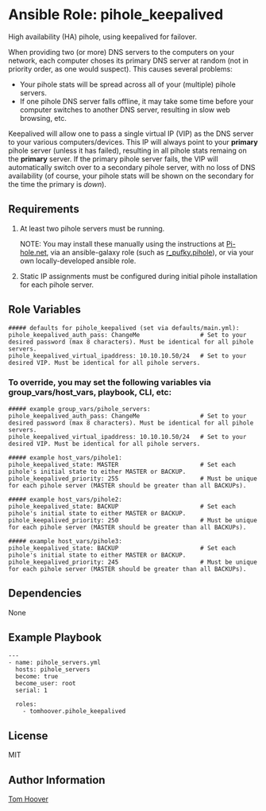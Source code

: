 Ansible Role: pihole_keepalived
=================

High availability (HA) pihole, using keepalived for failover.

When providing two (or more) DNS servers to the computers on your network, each
computer choses its primary DNS server at random (not in priority order, as one
would suspect).  This causes several problems:

- Your pihole stats will be spread across all of your (multiple) pihole
servers.
- If one pihole DNS server falls offline, it may take some time before your
computer switches to another DNS server, resulting in slow web browsing, etc.

Keepalived will allow one to pass a single virtual IP (VIP) as the DNS server to
your various computers/devices. This IP will always point to your **primary**
pihole server (unless it has failed), resulting in all pihole stats remaing on
the **primary** server. If the primary pihole server fails, the VIP will
automatically switch over to a secondary pihole server, with no loss of DNS
availability (of course, your pihole stats will be shown on the secondary for
the time the primary is _down_).

Requirements
------------

1. At least two pihole servers must be running.

    NOTE: You may install these manually using the instructions at [Pi-hole.net](https://pi-hole.net/),
    via an ansible-galaxy role (such as [r_pufky.pihole](https://galaxy.ansible.com/r_pufky/pihole)),
    or via your own locally-developed ansible role.

2. Static IP assignments must be configured during initial pihole installation for each pihole server.

Role Variables
--------------

```
##### defaults for pihole_keepalived (set via defaults/main.yml):
pihole_keepalived_auth_pass: ChangeMe                 # Set to your desired password (max 8 characters). Must be identical for all pihole servers.
pihole_keepalived_virtual_ipaddress: 10.10.10.50/24   # Set to your desired VIP. Must be identical for all pihole servers.
```

### To override, you may set the following variables via group_vars/host_vars, playbook, CLI, etc:

```
##### example group_vars/pihole_servers:
pihole_keepalived_auth_pass: ChangeMe                 # Set to your desired password (max 8 characters). Must be identical for all pihole servers.
pihole_keepalived_virtual_ipaddress: 10.10.10.50/24   # Set to your desired VIP. Must be identical for all pihole servers.

##### example host_vars/pihole1:
pihole_keepalived_state: MASTER                       # Set each pihole's initial state to either MASTER or BACKUP.
pihole_keepalived_priority: 255                       # Must be unique for each pihole server (MASTER should be greater than all BACKUPs).

##### example host_vars/pihole2:
pihole_keepalived_state: BACKUP                       # Set each pihole's initial state to either MASTER or BACKUP.
pihole_keepalived_priority: 250                       # Must be unique for each pihole server (MASTER should be greater than all BACKUPs).

##### example host_vars/pihole3:
pihole_keepalived_state: BACKUP                       # Set each pihole's initial state to either MASTER or BACKUP.
pihole_keepalived_priority: 245                       # Must be unique for each pihole server (MASTER should be greater than all BACKUPs).
```

Dependencies
------------

None

Example Playbook
----------------

```
---
- name: pihole_servers.yml
  hosts: pihole_servers
  become: true
  become_user: root
  serial: 1

  roles:
    - tomhoover.pihole_keepalived
```

License
-------

MIT

Author Information
------------------

[Tom Hoover](https://github.com/tomhoover)

<!--- vim: set nofoldenable: -->
